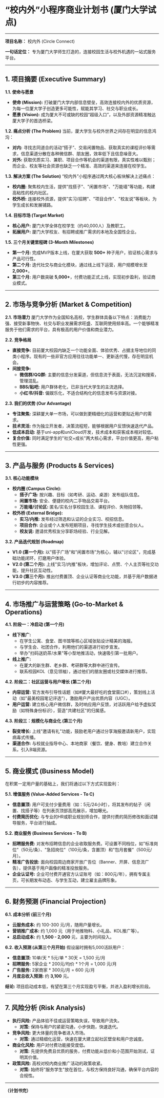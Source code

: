 # “校内外”小程序商业计划书 (厦门大学试点)

---

**项目名称：** 校内外 (Circle Connect)

**一句话定位：** 专为厦门大学师生打造的，连接校园生活与校外机遇的一站式服务平台。

---

## 1. 项目摘要 (Executive Summary)

**1.1. 使命与愿景**
*   **使命 (Mission):** 打破厦门大学内部信息壁垒，高效连接校内外的优质资源，为每一位厦大学子创造更多可能性，赋能其学习、社交与职业成长。
*   **愿景 (Vision):** 成为厦大不可或缺的校园“超级入口”，以及外部资源精准触达厦大学子的首选桥梁。

**1.2. 痛点分析 (The Problem)**
当前，厦大学生与校外世界之间存在明显的信息鸿沟：
*   **对内:** 寻找志同道合的活动“搭子”、交易闲置物品、获取真实的课程评价等需求，信息渠道分散在各种微信群、朋友圈，效率低下且信息噪音大。
*   **对外:** 获取优质实习、兼职、项目合作等机会的渠道有限，真实性难以甄别；而企业、校友等社会资源也缺乏一个精准、高效的渠道来连接在校学生。

**1.3. 解决方案 (The Solution)**
“校内外”小程序通过两大核心板块解决上述痛点：
*   **校内圈:** 聚焦校内生活，提供"找搭子"、"闲置市场"、"万能墙"等功能，构建高粘性的校内社区。
*   **校外桥:** 连接校外资源，提供"实习/招聘"、"项目合作"、"校友说"等板块，为学生成长和发展铺路。

**1.4. 目标市场 (Target Market)**
*   **核心用户:** 厦门大学全体在校学生（约40,000人）及教职工。
*   **拓展用户:** 厦门大学校友、有招聘或推广需求的本地及全国性企业。

**1.5. 三个月关键里程碑 (3-Month Milestones)**
*   **第一个月:** 完成MVP版本上线，在厦大获取 **500+** 种子用户，验证核心需求与产品可行性。
*   **第二个月:** 迭代社交与商业化模块，通过线上线下运营，用户规模增长至 **2,000+**。
*   **第三个月:** 用户数突破 **5,000+**，付费功能正式上线，实现初步盈利，验证商业模式。

---

## 2. 市场与竞争分析 (Market & Competition)

**2.1. 市场潜力**
厦门大学作为全国知名高校，学生群体具备以下特点：消费能力强、接受新事物快、社交与职业发展需求旺盛、互联网使用频率高。一个能够精准服务于他们需求的平台，具有极高的用户价值和商业潜力。

**2.2. 竞争格局**
*   **直接竞争:** 目前厦大校园内缺乏一个功能全面、体验优秀、占据主导地位的同类小程序。现有的一些非官方应用往往功能单一、更新迭代慢，存在明显机会。
*   **间接竞争:**
    *   **微信群/QQ群:** 主要的信息分发渠道，但信息流于表面，无法沉淀和搜索，管理混乱。
    *   **BBS/贴吧:** 用户群体老化，已非当代大学生的主流选择。
    *   **小红书/抖音:** 偏娱乐化，不适合结构化的信息发布与资源对接。

**2.3. 我们的优势 (Our Advantage)**
*   **专注聚焦:** 深耕厦大单一市场，可以做到更精细化的运营和更贴近用户的需求。
*   **技术灵活:** 作为独立开发者，决策流程短，能够根据用户反馈快速迭代产品。
*   **低成本启动:** 基于uni-app和uniCloud开发，技术成本和获客成本相对较低。
*   **复合价值:** 同时满足学生的"社交+成长"两大核心需求，平台价值更高，用户粘性更强。

---

## 3. 产品与服务 (Products & Services)

**3.1. 核心功能模块**
*   **校内圈 (Campus Circle):**
    *   **搭子广场:** 按兴趣、目标（如考研、运动、桌游）发布组队信息。
    *   **闲置市场:** 安全、便捷的校内二手物品交易平台。
    *   **万能墙/讨论区:** 匿名/实名分享校园生活、课程评价、失物招领等。
*   **校外桥 (External Bridge):**
    *   **实习/内推:** 发布经过筛选和认证的企业实习、校招信息。
    *   **项目合作:** 企业或个人发布短期项目，寻找学生技术或创意合伙人。
    *   **校友说:** 邀请优秀校友分享职场经验、行业见解。

**3.2. 产品迭代规划 (Roadmap)**
*   **V1.0 (第一个月):** 以"搭子广场"和"闲置市场"为核心，辅以"讨论区"，完成基础功能闭环，打磨用户体验。
*   **V2.0 (第二个月):** 上线"实习/内推"板块，增加评论、点赞、个人主页等社交功能，提升社区互动性。
*   **V3.0 (第三个月):** 推出付费置顶、企业认证等商业化功能，并基于用户数据进行初步的内容推荐。

---

## 4. 市场推广与运营策略 (Go-to-Market & Operations)

**4.1. 阶段一：冷启动 (第一个月)**
*   **线下推广:**
    *   在学生公寓、食堂、图书馆等核心区域张贴设计精美的海报。
    *   与学生会、社团合作，利用他们的渠道进行初步宣发。
    *   举办"扫码送奶茶/水果"等小型地推活动，快速吸引第一批用户。
*   **线上推广:**
    *   在厦大的新生群、老乡群、考研群等大群中进行宣传。
    *   联系校园KOL（意见领袖），通过他们的朋友圈或社交媒体进行推荐。

**4.2. 阶段二：社区运营与用户增长 (第二个月)**
*   **内容运营:** 官方发布引导性话题（如#厦大最好吃的食堂窗口#），策划线上活动（如"最美校园笔记评选"），激励用户产出优质内容（UGC）。
*   **用户运营:** 建立核心用户微信群，及时响应用户反馈，对活跃用户给予虚拟奖励（如特殊身份标识），营造"共建社区"的归属感。

**4.3. 阶段三：规模化与商业化 (第三个月)**
*   **裂变增长:** 上线"邀请有礼"功能，鼓励老用户通过分享海报邀请新用户，实现病毒式传播。
*   **渠道合作:** 与校就业指导中心、本地商家（餐饮、健身、教培）建立合作关系，引入B端资源。

---

## 5. 商业模式 (Business Model)

在积累一定用户量的基础上，我们将通过以下方式实现盈利：

**5.1. 增值服务 (Value-Added Services - To C)**
*   **信息置顶:** 用户可支付少量费用（如：5元/24小时），将其发布的帖子（闲置、找搭子等）在列表页顶部高亮展示，增加曝光。
*   **付费简历优化:** 与专业的HR或职业规划师合作，提供付费的简历修改和面试辅导服务，平台进行抽成。

**5.2. 商业服务 (Business Services - To B)**
*   **招聘服务费:** 对发布招聘信息的企业收取服务费。可设置不同档位，如"标准岗位"（50元/条）、"急招岗位"（100元/条，含置顶）和"包月套餐"（500元/月）。
*   **精准广告投放:** 面向校园周边商家开放广告位（Banner、开屏、信息流广告），提供基于用户画像的精准投放服务。
*   **企业认证号:** 企业可付费开通官方认证账号（如：800元/年），拥有专属主页，可长期发布动态、与学生互动，建立雇主品牌形象。

---

## 6. 财务预测 (Financial Projection)

**6.1. 成本分析 (前三个月)**
*   **云服务成本:** 约 100-300 元/月，随用户量增长。
*   **营销推广成本:** 约 1,000 元（用于地推物料、小礼品、KOL推广等）。
*   **总启动成本:** 约 **1,500 - 2,000** 元，主要为时间投入。

**6.2. 收入预测 (从第三个月开始)**
假设届时拥有5,000活跃用户：
*   **信息置顶:** 10单/天 * 5元/单 * 30天 = 1,500 元/月
*   **招聘服务:** 5家企业 * 200元/均价 * 1个月 = 1,000 元/月
*   **广告服务:** 2家商家 * 300元/月 = 600 元/月
*   **月度总收入预测:** 约 **3,100** 元。

**结论:** 项目启动成本低，有望在第三个月实现盈亏平衡，并进入盈利增长阶段。

---

## 7. 风险分析 (Risk Analysis)

*   **执行风险:** 产品体验不佳或运营策略失误，导致用户流失。
    *   **对策:** 保持与用户的紧密沟通，小步快跑，快速迭代。
*   **竞争风险:** 更大体量的竞争者进入市场。
    *   **对策:** 通过精细化运营，快速在厦大建立起社区壁垒和用户忠诚度。
*   **商业化风险:** 用户对付费功能接受度低。
    *   **对策:** 先提供免费且优质的服务，付费功能从低价和小范围开始测试，证明其价值。
*   **政策风险:** 高校对校内商业推广活动的政策收紧。
    *   **对策:** 始终将"服务学生"放在首位，与校方保持良好沟通，确保平台内容的合规性。

---

**（计划书完）** 
